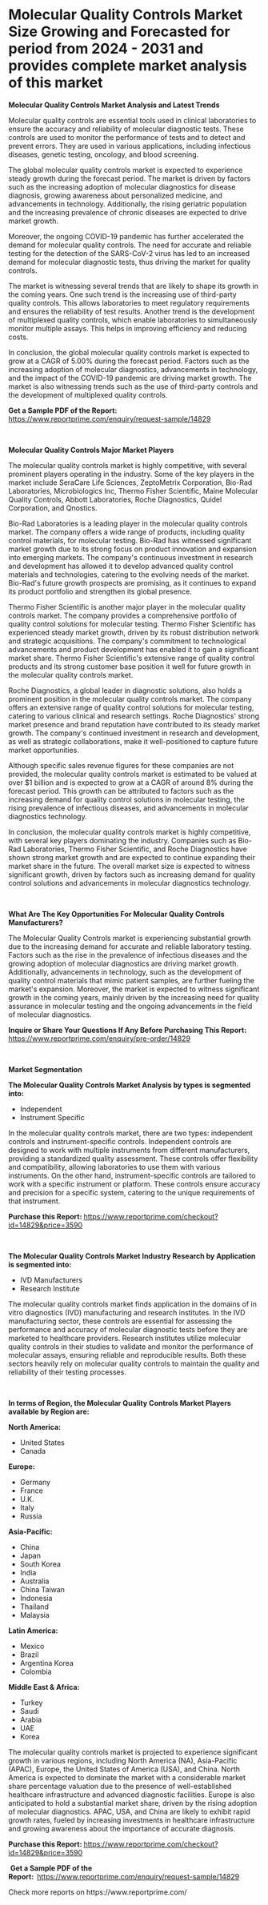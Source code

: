 <p><h1>Molecular Quality Controls Market Size Growing and Forecasted for period from 2024 - 2031 and provides complete market analysis of this market</h1></p><p><strong>Molecular Quality Controls Market Analysis and Latest Trends</strong></p>
<p><p>Molecular quality controls are essential tools used in clinical laboratories to ensure the accuracy and reliability of molecular diagnostic tests. These controls are used to monitor the performance of tests and to detect and prevent errors. They are used in various applications, including infectious diseases, genetic testing, oncology, and blood screening.</p><p>The global molecular quality controls market is expected to experience steady growth during the forecast period. The market is driven by factors such as the increasing adoption of molecular diagnostics for disease diagnosis, growing awareness about personalized medicine, and advancements in technology. Additionally, the rising geriatric population and the increasing prevalence of chronic diseases are expected to drive market growth.</p><p>Moreover, the ongoing COVID-19 pandemic has further accelerated the demand for molecular quality controls. The need for accurate and reliable testing for the detection of the SARS-CoV-2 virus has led to an increased demand for molecular diagnostic tests, thus driving the market for quality controls.</p><p>The market is witnessing several trends that are likely to shape its growth in the coming years. One such trend is the increasing use of third-party quality controls. This allows laboratories to meet regulatory requirements and ensures the reliability of test results. Another trend is the development of multiplexed quality controls, which enable laboratories to simultaneously monitor multiple assays. This helps in improving efficiency and reducing costs.</p><p>In conclusion, the global molecular quality controls market is expected to grow at a CAGR of 5.00% during the forecast period. Factors such as the increasing adoption of molecular diagnostics, advancements in technology, and the impact of the COVID-19 pandemic are driving market growth. The market is also witnessing trends such as the use of third-party controls and the development of multiplexed quality controls.</p></p>
<p><strong>Get a Sample PDF of the Report:&nbsp;</strong> <a href="https://www.reportprime.com/enquiry/request-sample/14829">https://www.reportprime.com/enquiry/request-sample/14829</a></p>
<p>&nbsp;</p>
<p><strong>Molecular Quality Controls Major Market Players</strong></p>
<p><p>The molecular quality controls market is highly competitive, with several prominent players operating in the industry. Some of the key players in the market include SeraCare Life Sciences, ZeptoMetrix Corporation, Bio-Rad Laboratories, Microbiologics Inc, Thermo Fisher Scientific, Maine Molecular Quality Controls, Abbott Laboratories, Roche Diagnostics, Quidel Corporation, and Qnostics.</p><p>Bio-Rad Laboratories is a leading player in the molecular quality controls market. The company offers a wide range of products, including quality control materials, for molecular testing. Bio-Rad has witnessed significant market growth due to its strong focus on product innovation and expansion into emerging markets. The company's continuous investment in research and development has allowed it to develop advanced quality control materials and technologies, catering to the evolving needs of the market. Bio-Rad's future growth prospects are promising, as it continues to expand its product portfolio and strengthen its global presence.</p><p>Thermo Fisher Scientific is another major player in the molecular quality controls market. The company provides a comprehensive portfolio of quality control solutions for molecular testing. Thermo Fisher Scientific has experienced steady market growth, driven by its robust distribution network and strategic acquisitions. The company's commitment to technological advancements and product development has enabled it to gain a significant market share. Thermo Fisher Scientific's extensive range of quality control products and its strong customer base position it well for future growth in the molecular quality controls market.</p><p>Roche Diagnostics, a global leader in diagnostic solutions, also holds a prominent position in the molecular quality controls market. The company offers an extensive range of quality control solutions for molecular testing, catering to various clinical and research settings. Roche Diagnostics' strong market presence and brand reputation have contributed to its steady market growth. The company's continued investment in research and development, as well as strategic collaborations, make it well-positioned to capture future market opportunities.</p><p>Although specific sales revenue figures for these companies are not provided, the molecular quality controls market is estimated to be valued at over $1 billion and is expected to grow at a CAGR of around 8% during the forecast period. This growth can be attributed to factors such as the increasing demand for quality control solutions in molecular testing, the rising prevalence of infectious diseases, and advancements in molecular diagnostics technology.</p><p>In conclusion, the molecular quality controls market is highly competitive, with several key players dominating the industry. Companies such as Bio-Rad Laboratories, Thermo Fisher Scientific, and Roche Diagnostics have shown strong market growth and are expected to continue expanding their market share in the future. The overall market size is expected to witness significant growth, driven by factors such as increasing demand for quality control solutions and advancements in molecular diagnostics technology.</p></p>
<p>&nbsp;</p>
<p><strong>What Are The Key Opportunities For Molecular Quality Controls Manufacturers?</strong></p>
<p><p>The Molecular Quality Controls market is experiencing substantial growth due to the increasing demand for accurate and reliable laboratory testing. Factors such as the rise in the prevalence of infectious diseases and the growing adoption of molecular diagnostics are driving market growth. Additionally, advancements in technology, such as the development of quality control materials that mimic patient samples, are further fueling the market's expansion. Moreover, the market is expected to witness significant growth in the coming years, mainly driven by the increasing need for quality assurance in molecular testing and the ongoing advancements in the field of molecular diagnostics.</p></p>
<p><strong>Inquire or Share Your Questions If Any Before Purchasing This Report:</strong> <a href="https://www.reportprime.com/enquiry/pre-order/14829">https://www.reportprime.com/enquiry/pre-order/14829</a></p>
<p>&nbsp;</p>
<p><strong>Market Segmentation</strong></p>
<p><strong>The Molecular Quality Controls Market Analysis by types is segmented into:</strong></p>
<p><ul><li>Independent</li><li>Instrument Specific</li></ul></p>
<p><p>In the molecular quality controls market, there are two types: independent controls and instrument-specific controls. Independent controls are designed to work with multiple instruments from different manufacturers, providing a standardized quality assessment. These controls offer flexibility and compatibility, allowing laboratories to use them with various instruments. On the other hand, instrument-specific controls are tailored to work with a specific instrument or platform. These controls ensure accuracy and precision for a specific system, catering to the unique requirements of that instrument.</p></p>
<p><strong>Purchase this Report:&nbsp;</strong><a href="https://www.reportprime.com/checkout?id=14829&price=3590">https://www.reportprime.com/checkout?id=14829&price=3590</a></p>
<p>&nbsp;</p>
<p><strong>The Molecular Quality Controls Market Industry Research by Application is segmented into:</strong></p>
<p><ul><li>IVD Manufacturers</li><li>Research Institute</li></ul></p>
<p><p>The molecular quality controls market finds application in the domains of in vitro diagnostics (IVD) manufacturing and research institutes. In the IVD manufacturing sector, these controls are essential for assessing the performance and accuracy of molecular diagnostic tests before they are marketed to healthcare providers. Research institutes utilize molecular quality controls in their studies to validate and monitor the performance of molecular assays, ensuring reliable and reproducible results. Both these sectors heavily rely on molecular quality controls to maintain the quality and reliability of their testing processes.</p></p>
<p>&nbsp;</p>
<p><strong>In terms of Region, the Molecular Quality Controls Market Players available by Region are:</strong></p>
<p>
    <p> <strong> North America: </strong>
        <ul>
            <li>United States</li>
            <li>Canada</li>
        </ul>
        </p> 
    <p> <strong> Europe: </strong>
        <ul>
            <li>Germany</li>
            <li>France</li>
            <li>U.K.</li>
            <li>Italy</li>
            <li>Russia</li>
        </ul>
        </p> 
    <p> <strong> Asia-Pacific: </strong>
        <ul>
            <li>China</li>
            <li>Japan</li>
            <li>South Korea</li>
            <li>India</li>
            <li>Australia</li>
            <li>China Taiwan</li>
            <li>Indonesia</li>
            <li>Thailand</li>
            <li>Malaysia</li>
        </ul>
        </p> 
    <p> <strong> Latin America: </strong>
        <ul>
            <li>Mexico</li>
            <li>Brazil</li>
            <li>Argentina Korea</li>
            <li>Colombia</li>
        </ul>
        </p> 
    <p> <strong> Middle East & Africa: </strong>
        <ul>
            <li>Turkey</li>
            <li>Saudi</li>
            <li>Arabia</li>
            <li>UAE</li>
            <li>Korea</li>
        </ul>
    </p>
    </p>
<p><p>The molecular quality controls market is projected to experience significant growth in various regions, including North America (NA), Asia-Pacific (APAC), Europe, the United States of America (USA), and China. North America is expected to dominate the market with a considerable market share percentage valuation due to the presence of well-established healthcare infrastructure and advanced diagnostic facilities. Europe is also anticipated to hold a substantial market share, driven by the rising adoption of molecular diagnostics. APAC, USA, and China are likely to exhibit rapid growth rates, fueled by increasing investments in healthcare infrastructure and growing awareness about the importance of accurate diagnosis.</p></p>
<p><strong>Purchase this Report: </strong><a href="https://www.reportprime.com/checkout?id=14829&price=3590">https://www.reportprime.com/checkout?id=14829&price=3590</a></p>
<p>&nbsp;<strong>Get a Sample PDF of the Report:&nbsp;&nbsp;</strong><a href="https://www.reportprime.com/enquiry/request-sample/14829">https://www.reportprime.com/enquiry/request-sample/14829</a></p>
<p><strong></strong></p>
<p>Check more reports on https://www.reportprime.com/</p>